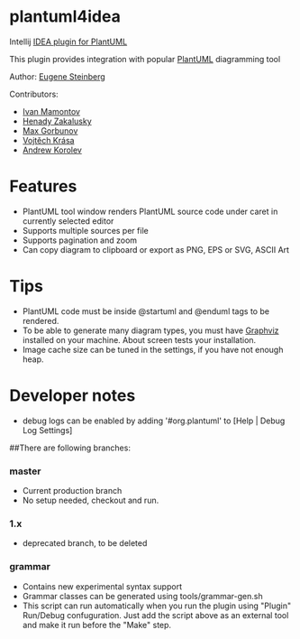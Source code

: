 plantuml4idea
=============

Intellij [IDEA plugin for PlantUML](http://plugins.intellij.net/plugin/?idea&id=7017)

This plugin provides integration with popular [PlantUML](http://plantuml.sourceforge.net/) diagramming tool

Author: [Eugene Steinberg](https://github.com/esteinberg)

Contributors:

 * [Ivan Mamontov](https://github.com/IvanMamontov)
 * [Henady Zakalusky](https://github.com/hza)
 * [Max Gorbunov](https://github.com/6zow)
 * [Vojtěch Krása](https://github.com/krasa)
 * [Andrew Korolev](https://github.com/koroandr)

# Features

* PlantUML tool window renders PlantUML source code under caret in currently selected editor
* Supports multiple sources per file
* Supports pagination and zoom
* Can copy diagram to clipboard or export as PNG, EPS or SVG, ASCII Art

# Tips

* PlantUML code must be inside @startuml and @enduml tags to be rendered.
* To be able to generate many diagram types, you must have [Graphviz](http://plantuml.sourceforge.net/graphvizdot.html)
 installed on your machine. About screen tests your installation.
* Image cache size can be tuned in the settings, if you have not enough heap.

# Developer notes

* debug logs can be enabled by adding '#org.plantuml' to [Help | Debug Log Settings] 

##There are following branches:

### master
* Current production branch
* No setup needed, checkout and run.

### 1.x
* deprecated branch, to be deleted

### grammar
* Contains new experimental syntax support
* Grammar classes can be generated using tools/grammar-gen.sh
* This script can run automatically when you run the plugin using "Plugin" Run/Debug confuguration. Just add the script
above as an external tool and make it run before the "Make" step.
